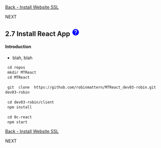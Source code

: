 <!-- ------------------------------------------------------------------------- -->

<div class="page-back">


[Back - Install Website SSL](/Setup/fr0306_Setup-Website-SSL-Ubuntu.md)
</div><div class="page-next disabled">

NEXT
</div>

<!-- ------------------------------------------------------------------------- -->


## 2.7 Install React App [<img src="../assets/mdi-question-mark-circle-blue.svg" style="width:25px; block:inline;">](../Setup/purposes/pfr0307_Setup-React-App-Ubuntu.md)


#### Introduction

- blah, blah

```
 cd repos
 mkdir MTReact
 cd MTReact 

 git  clone  https://github.com/robinmattern/MTReact_dev03-robin.git  dev03-robin 

 cd dev03-robin/client
 npm install

 cd 0c-react
 npm start 
 ```

<!-- ------------------------------------------------------------------------- -->

<div class="page-back">

[Back - Install Website SSL](/Setup/fr0306_Setup-Website-SSL-Ubuntu.md)
</div><div class="page-next disabled">

NEXT
</div>

<!-- ------------------------------------------------------------------------- -->